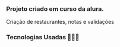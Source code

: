 ### Projeto criado em curso da alura.

Criação de restaurantes, notas e validações


### Tecnologias Usadas 🧑🏽‍💻
<img href="https://img.shields.io/badge/Python-14354C?style=for-the-badge&logo=python&logoColor=white">